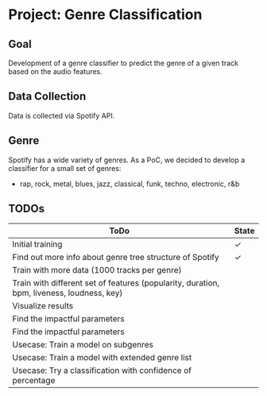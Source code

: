 # Project: Genre Classification

## Goal
Development of a genre classifier to predict the genre of a given track based on the audio features.

## Data Collection
Data is collected via Spotify API.

## Genre
Spotify has a wide variety of genres. As a PoC, we decided to develop a classifier for a small set of genres:
- rap, rock, metal, blues, jazz, classical, funk, techno, electronic, r&b

## TODOs
| ToDo                                                                                      | State |
|-------------------------------------------------------------------------------------------|-------|
| Initial training                                                                          | ✓     |
| Find out more info about genre tree structure of Spotify                                  | ✓     |
| Train with more data (1000 tracks per genre)                                              |       |
| Train with different set of features (popularity, duration, bpm, liveness, loudness, key) |       |
| Visualize results                                                                         |       |
| Find the impactful parameters                                                             |       |
| Find the impactful parameters                                                             |       |
| Usecase: Train a model on subgenres                                                       |       |
| Usecase: Train a model with extended genre list                                           |       |
| Usecase: Try a classification with confidence of percentage                               |       |
